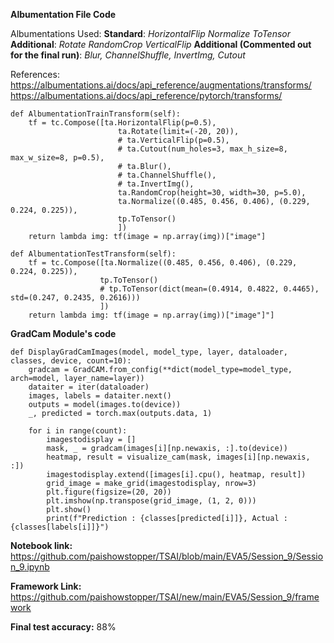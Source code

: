 **Albumentation File Code**

Albumentations Used:
    **Standard**:
        _HorizontalFlip
        Normalize
        ToTensor_
    **Additional**:
        _Rotate
        RandomCrop
        VerticalFlip_
    **Additional (Commented out for the final run)**:
        _Blur, ChannelShuffle, InvertImg, Cutout_

References:
https://albumentations.ai/docs/api_reference/augmentations/transforms/
https://albumentations.ai/docs/api_reference/pytorch/transforms/

    def AlbumentationTrainTransform(self):
        tf = tc.Compose([ta.HorizontalFlip(p=0.5),
                            ta.Rotate(limit=(-20, 20)),
                            # ta.VerticalFlip(p=0.5),
                            # ta.Cutout(num_holes=3, max_h_size=8, max_w_size=8, p=0.5),
                            # ta.Blur(),
                            # ta.ChannelShuffle(),
                            # ta.InvertImg(),
                            ta.RandomCrop(height=30, width=30, p=5.0),
                            ta.Normalize((0.485, 0.456, 0.406), (0.229, 0.224, 0.225)),
                            tp.ToTensor()
                            ])
        return lambda img: tf(image = np.array(img))["image"]

    def AlbumentationTestTransform(self):
        tf = tc.Compose([ta.Normalize((0.485, 0.456, 0.406), (0.229, 0.224, 0.225)),
                        tp.ToTensor()
                        # tp.ToTensor(dict(mean=(0.4914, 0.4822, 0.4465), std=(0.247, 0.2435, 0.2616)))
                        ])
        return lambda img: tf(image = np.array(img))["image"]"]

**GradCam Module's code**

    def DisplayGradCamImages(model, model_type, layer, dataloader, classes, device, count=10):
        gradcam = GradCAM.from_config(**dict(model_type=model_type, arch=model, layer_name=layer))
        dataiter = iter(dataloader)
        images, labels = dataiter.next()
        outputs = model(images.to(device))
        _, predicted = torch.max(outputs.data, 1)

        for i in range(count):
            imagestodisplay = []
            mask, _ = gradcam(images[i][np.newaxis, :].to(device))
            heatmap, result = visualize_cam(mask, images[i][np.newaxis, :])
            imagestodisplay.extend([images[i].cpu(), heatmap, result])
            grid_image = make_grid(imagestodisplay, nrow=3)
            plt.figure(figsize=(20, 20))
            plt.imshow(np.transpose(grid_image, (1, 2, 0)))
            plt.show()
            print(f"Prediction : {classes[predicted[i]]}, Actual : {classes[labels[i]]}")

**Notebook link:** https://github.com/paishowstopper/TSAI/blob/main/EVA5/Session_9/Session_9.ipynb

**Framework Link:** https://github.com/paishowstopper/TSAI/new/main/EVA5/Session_9/framework

**Final test accuracy:** 88%

